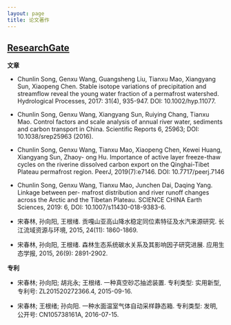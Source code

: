 ```yaml
---
layout: page
title: 论文著作
---
```


## [**ResearchGate**](https://www.researchgate.net/profile/Chunlin_Song4)

**文章**

- Chunlin Song, Genxu Wang, Guangsheng Liu, Tianxu Mao, Xiangyang Sun, Xiaopeng Chen. Stable isotope variations of precipitation and streamflow reveal the young water fraction of a permafrost watershed. Hydrological Processes, 2017: 31(4), 935-947. DOI: 10.1002/hyp.11077.

- Chunlin Song, Genxu Wang, Xiangyang Sun, Ruiying Chang, Tianxu Mao. Control factors and scale analysis of annual river water, sediments and carbon transport in China. Scientific Reports 6, 25963; DOI: 10.1038/srep25963 (2016).

- Chunlin Song, Genxu Wang, Tianxu Mao, Xiaopeng Chen, Kewei Huang, Xiangyang Sun, Zhaoy- ong Hu. Importance of active layer freeze-thaw cycles on the riverine dissolved carbon export on the Qinghai-Tibet Plateau permafrost region. PeerJ, 2019(7):e7146. DOI: 10.7717/peerj.7146

- Chunlin Song, Genxu Wang, Tianxu Mao, Junchen Dai, Daqing Yang. Linkage between per- mafrost distribution and river runoff changes across the Arctic and the Tibetan Plateau. SCIENCE CHINA Earth Sciences, 2019: 6, DOI: 10.1007/s11430-018-9383-6.

- 宋春林, 孙向阳, 王根绪. 贡嘎山亚高山降水稳定同位素特征及水汽来源研究. 长江流域资源与环境, 2015, 24(11): 1860-1869. 

- 宋春林, 孙向阳, 王根绪. 森林生态系统碳水关系及其影响因子研究进展. 应用生态学报, 2015, 26(9): 2891-2902.

**专利**

- 宋春林;  孙向阳;  胡兆永;  王根绪. 一种真空砂芯抽滤装置. 专利类型: 实用新型, 专利号: ZL201520272366.4, 2015-09-16.

- 宋春林;  王根绪;  孙向阳. 一种水面温室气体自动采样静态箱. 专利类型: 发明, 公开号: CN105738161A, 2016-07-15.